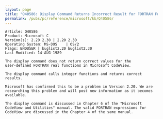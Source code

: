 ```yaml
---
layout: page
title: "Q40586: Display Command Returns Incorrect Result for FORTRAN Function"
permalink: /pubs/pc/reference/microsoft/kb/Q40586/
---
```


	Article: Q40586
	Product: Microsoft C
	Version(s): 2.20 2.30 | 2.20 2.30
	Operating System: MS-DOS    | OS/2
	Flags: ENDUSER | buglist2.20 buglist2.30
	Last Modified: 14-AUG-1989
	
	The display command does not return correct values for the
	user-defined FORTRAN real functions in Microsoft CodeView.
	
	The display command calls integer functions and returns correct
	results.
	
	Microsoft has confirmed this to be a problem in Version 2.20. We are
	researching this problem and will post new information as it becomes
	available.
	
	The display command is discussed in Chapter 6 of the "Microsoft
	CodeView and Utilities" manual. The valid FORTRAN expressions for
	CodeView are discussed in the Chapter 4 of the same manual.
